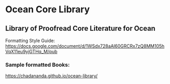Ocean Core Library
=================

## Library of Proofread Core Literature for Ocean

Formatting Style Guide:  https://docs.google.com/document/d/1WSdx728aAl60GRCRx7zQ8MM105hVqX11eu9yjGTHq_M/pub

### Sample formatted Books:

https://chadananda.github.io/ocean-library/
 
